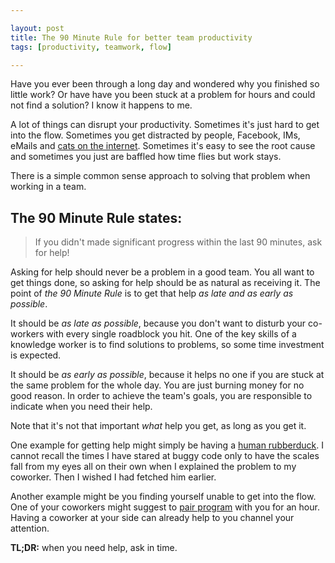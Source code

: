 ```yaml
---

layout: post
title: The 90 Minute Rule for better team productivity
tags: [productivity, teamwork, flow]

---
```


Have you ever been through a long day and wondered why you finished so little work? 
Or have have you been stuck at a problem for hours and could not find a solution?
I know it happens to me.

A lot of things can disrupt your productivity. Sometimes it's just hard to get 
into the flow. Sometimes you get distracted by people, Facebook, IMs, eMails and 
[cats on the internet][cats]. Sometimes it's easy to see the root cause and sometimes you 
just are baffled how time flies but work stays. 

There is a simple common sense approach to solving that problem when working in a team.

## The **90 Minute Rule** states: 

> If you didn't made significant progress within the last 90 minutes, ask for help!

Asking for help should never be a problem in a good team. You all want to get 
things done, so asking for help should be as natural as receiving it. The point 
of *the 90 Minute Rule* is to get that help *as late and as early as possible*.

It should be *as late as possible*, because you don't want to disturb your co-workers 
with every single roadblock you hit. One of the key skills of a knowledge worker is 
to find solutions to problems, so some time investment is expected.

It should be *as early as possible*, because it helps no one if you are stuck at the 
same problem for the whole day. You are just burning money for no good reason. In order 
to achieve the team's goals, you are responsible to indicate when you need their help.

Note that it's not that important *what* help you get, as long as you get it.

One example for getting help might simply be having a [human rubberduck][rdd]. 
I cannot recall the times I have stared at buggy code only to have the scales fall 
from my eyes all on their own when I explained the problem to my coworker. Then 
I wished I had fetched him earlier.

Another example might be you finding yourself unable to get into the flow. One 
of your coworkers might suggest to [pair program][pairs] with you for an hour.
Having a coworker at your side can already help to you channel your attention.

**TL;DR:** when you need help, ask in time.

  [cats]: http://www.catgifpage.com
  [rdd]: http://en.wikipedia.org/wiki/Rubber_duck_debugging
  [pairs]: http://en.wikipedia.org/wiki/Pair_programming
